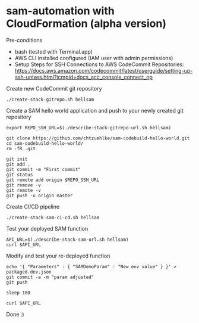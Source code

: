 # sam-automation with CloudFormation (alpha version)

Pre-conditions

- bash (tested with Terminal.app)
- AWS CLI installed configured (IAM user with admin permissions)
- Setup Steps for SSH Connections to AWS CodeCommit Repositories: https://docs.aws.amazon.com/codecommit/latest/userguide/setting-up-ssh-unixes.html?icmpid=docs_acc_console_connect_np

Create new CodeCommit git repository

    ./create-stack-gitrepo.sh hellsam

Create a SAM hello world application and push to your newly created git repository

    export REPO_SSH_URL=$(./describe-stack-gitrepo-url.sh hellsam)
    
    git clone https://github.com/chtzuehlke/sam-codebuild-hello-world.git
    cd sam-codebuild-hello-world/
    rm -fR .git

    git init
    git add .
    git commit -m "First commit"
    git status
    git remote add origin $REPO_SSH_URL
    git remove -v
    git remote -v
    git push -u origin master

Create CI/CD pipeline

    ./create-stack-sam-ci-cd.sh hellsam

Test your deployed SAM function

    API_URL=$(./describe-stack-sam-url.sh hellsam)
    curl $API_URL

Modify and test your re-deployed function

    echo '{ "Parameters" : { "SAMDemoParam" : "New env value" } }' > packaged.dev.json
    git commit -a -m "param adjusted"
    git push

    sleep 180

    curl $API_URL

Done :)

